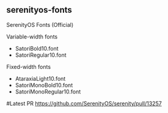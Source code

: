 ## serenityos-fonts
SerenityOS Fonts (Official)

Variable-width fonts
  - SatoriBold10.font
  - SatoriRegular10.font

Fixed-width fonts
  - AtaraxiaLight10.font
  - SatoriMonoBold10.font
  - SatoriMonoRegular10.font

#Latest PR
https://github.com/SerenityOS/serenity/pull/13257
